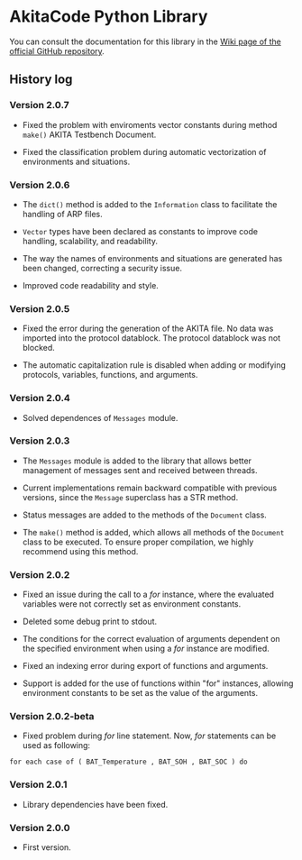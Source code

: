 # AkitaCode Python Library

You can consult the documentation for this library in the [Wiki page of the official GitHub repository](https://github.com/alexamatausa/akitacode "AkitaCode GitHub repository").

## History log

### Version 2.0.7

- Fixed the problem with enviroments vector constants during method ``make()`` AKITA Testbench Document.

- Fixed the classification problem during automatic vectorization of environments and situations.

### Version 2.0.6

- The ``dict()`` method is added to the ``Information`` class to facilitate the handling of ARP files.

- ``Vector`` types have been declared as constants to improve code handling, scalability, and readability.

- The way the names of environments and situations are generated has been changed, correcting a security issue.

- Improved code readability and style.

### Version 2.0.5

- Fixed the error during the generation of the AKITA file. No data was imported into the protocol datablock. The protocol datablock was not blocked.

- The automatic capitalization rule is disabled when adding or modifying protocols, variables, functions, and arguments.


### Version 2.0.4

- Solved dependences of ``Messages`` module.

### Version 2.0.3

- The ``Messages`` module is added to the library that allows better management of messages sent and received between threads.

- Current implementations remain backward compatible with previous versions, since the ``Message`` superclass has a STR method.

- Status messages are added to the methods of the ``Document`` class.

- The `make()` method is added, which allows all methods of the ``Document`` class to be executed. To ensure proper compilation, we highly recommend using this method.

### Version 2.0.2

- Fixed an issue during the call to a *for* instance, where the evaluated variables were not correctly set as environment constants.

- Deleted some debug print to stdout.

- The conditions for the correct evaluation of arguments dependent on the specified environment when using a *for* instance are modified.

- Fixed an indexing error during export of functions and arguments.

- Support is added for the use of functions within "for" instances, allowing environment constants to be set as the value of the arguments.

### Version 2.0.2-beta

- Fixed problem during *for* line statement. Now, *for* statements can be used as following:
```
for each case of ( BAT_Temperature , BAT_SOH , BAT_SOC ) do
```

### Version 2.0.1

- Library dependencies have been fixed.

### Version 2.0.0

- First version.
